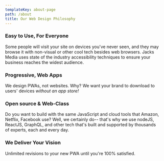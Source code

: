 ```yaml
---
templateKey: about-page
path: /about
title: Our Web Design Philosophy
---
```

### Easy to Use, For Everyone
Some people will visit your site on devices you've never seen, and they may browse it with non-visual or other cool tech besides web browsers. Jacks Media uses state of the industry accessibility techniques to ensure your business reaches the widest audience.

### Progressive, Web Apps
We design PWAs, not websites. Why? We want your brand to download to users' devices *without an app store!*

### Open source & Web-Class
Do you want to build with the same JavaScript and cloud tools that Amazon, Netflix, Facebook use? Well, we certainly do-- that's why we use nodeJS, ReactJS, GraphQL, and other tech that's built and supported by thousands of experts, each and every day.  

### We Deliver Your Vision
Unlimited revisions to your new PWA until you're 100% satisfied.
